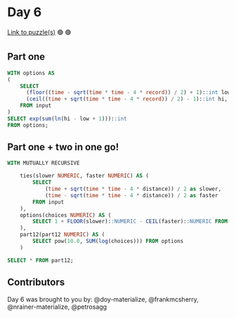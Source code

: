 # Day 6

[Link to puzzle(s)](https://adventofcode.com/2023/day/6) 🟢 🟢

## Part one

```sql
WITH options AS
(
	SELECT
	  (floor((time - sqrt(time * time - 4 * record)) / 2) + 1)::int low,
	  (ceil((time + sqrt(time * time - 4 * record)) / 2) - 1)::int hi,
	FROM input
)
SELECT exp(sum(ln(hi - low + 1)))::int
FROM options;
```

## Part one + two in one go!

```sql
WITH MUTUALLY RECURSIVE

    ties(slower NUMERIC, faster NUMERIC) AS (
        SELECT
            (time + sqrt(time * time - 4 * distance)) / 2 as slower,
            (time - sqrt(time * time - 4 * distance)) / 2 as faster
        FROM input
    ),
    options(choices NUMERIC) AS (
        SELECT 1 + FLOOR(slower)::NUMERIC - CEIL(faster)::NUMERIC FROM ties
    ),
    part12(part12 NUMERIC) AS (
        SELECT pow(10.0, SUM(log(choices))) FROM options
    )

SELECT * FROM part12;
```

## Contributors

Day 6 was brought to you by: @doy-materialize, @frankmcsherry, @nrainer-materialize, @petrosagg